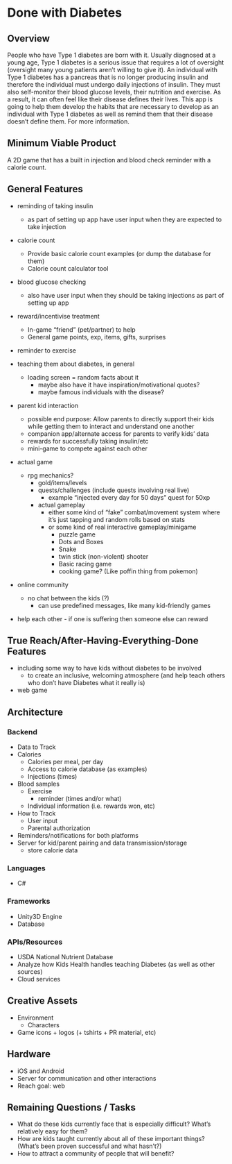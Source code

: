 # Done with Diabetes

## Overview


People who have Type 1 diabetes are born with it. Usually diagnosed at a young age, Type 1 diabetes is a serious issue that requires a lot of oversight (oversight many young patients aren’t willing to give it). An individual with Type 1 diabetes has a pancreas that is no longer producing insulin and therefore the individual must undergo daily injections of insulin. They must also self-monitor their blood glucose levels, their nutrition and exercise. As a result, it can often feel like their disease defines their lives. This app is going to help them develop the habits that are necessary to develop as an individual with Type 1 diabetes as well as remind them that their disease doesn’t define them. 
For more information.


## Minimum Viable Product


A 2D game that has a built in injection and blood check reminder with a calorie count. 


## General Features

* reminding of taking insulin
   * as part of setting up app have user input when they are expected to take injection
* calorie count
   * Provide basic calorie count examples (or dump the database for them)
   * Calorie count calculator tool
* blood glucose checking
   * also have user input when they should be taking injections as part of setting up app
* reward/incentivise treatment


   * In-game “friend” (pet/partner) to help
   * General game points, exp, items, gifts, surprises
* reminder to exercise
* teaching them about diabetes, in general
   * loading screen = random facts about it 
      * maybe also have it have inspiration/motivational quotes?
      * maybe famous individuals with the disease?
* parent kid interaction
   * possible end purpose: Allow parents to directly support their kids while getting them to interact and understand one another
   * companion app/alternate access for parents to verify kids’ data
   * rewards for successfully taking insulin/etc
   * mini-game to compete against each other
* actual game
   * rpg mechanics?
      * gold/items/levels
      * quests/challenges (include quests involving real live)
         * example “injected every day for 50 days” quest for 50xp
      * actual gameplay
         * either some kind of “fake” combat/movement system where it’s just tapping and random rolls based on stats
         * or some kind of real interactive gameplay/minigame
            * puzzle game
            * Dots and Boxes
            * Snake
            * twin stick (non-violent) shooter
            * Basic racing game
            * cooking game? (Like poffin thing from pokemon)
                        
* online community
   * no chat between the kids (?)
      * can use predefined messages, like many kid-friendly games
* help each other - if one is suffering then someone else can reward 
     
## True Reach/After-Having-Everything-Done Features

* including some way to have kids without diabetes to be involved
   * to create an inclusive, welcoming atmosphere (and help teach others who don’t have Diabetes what it really is)
* web game

## Architecture

### Backend
    
* Data to Track
* Calories
  * Calories per meal, per day
  * Access to calorie database (as examples)
  * Injections (times)
* Blood samples
  * Exercise
     * reminder (times and/or what)
  * Individual information (i.e. rewards won, etc)
* How to Track
  * User input
  * Parental authorization
* Reminders/notifications for both platforms
* Server for kid/parent pairing and data transmission/storage
  * store calorie data
            
### Languages
    
* C#
    
    
### Frameworks

* Unity3D Engine
* Database
    
### APIs/Resources

* USDA National Nutrient Database
* Analyze how Kids Health handles teaching Diabetes (as well as other sources)
* Cloud services


## Creative Assets

* Environment
   * Characters
* Game icons + logos (+ tshirts + PR material, etc)


## Hardware

* iOS and Android
* Server for communication and other interactions
* Reach goal: web


## Remaining Questions / Tasks

* What do these kids currently face that is especially difficult? What’s relatively easy for them?
* How are kids taught currently about all of these important things? (What’s been proven successful and what hasn’t?)
* How to attract a community of people that will benefit?